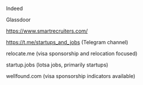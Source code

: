 Indeed

Glassdoor


https://www.smartrecruiters.com/

https://t.me/startups_and_jobs (Telegram channel)

relocate.me (visa sponsorship and relocation focused)

startup.jobs (lotsa jobs, primarily startups)

wellfound.com (visa sponsorship indicators available)
